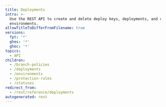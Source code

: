 ```yaml
---
title: Deployments
intro: >-
  Use the REST API to create and delete deploy keys, deployments, and deployment
  environments.
allowTitleToDifferFromFilename: true
versions:
  fpt: '*'
  ghes: '*'
  ghec: '*'
topics:
  - API
children:
  - /branch-policies
  - /deployments
  - /environments
  - /protection-rules
  - /statuses
redirect_from:
  - /rest/reference/deployments
autogenerated: rest
---
```




<!-- Content after this section is automatically generated -->
